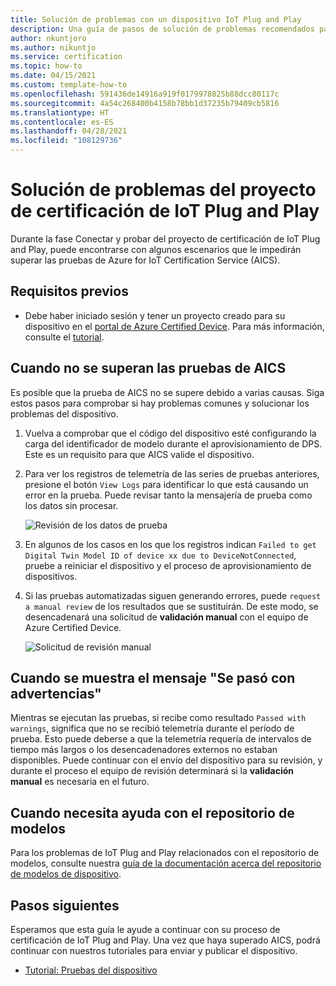 ```yaml
---
title: Solución de problemas con un dispositivo IoT Plug and Play
description: Una guía de pasos de solución de problemas recomendados para los asociados que están certificando un dispositivo IoT Plug and Play.
author: nkuntjoro
ms.author: nikuntjo
ms.service: certification
ms.topic: how-to
ms.date: 04/15/2021
ms.custom: template-how-to
ms.openlocfilehash: 591436de14916a919f0179978825b88dcc80117c
ms.sourcegitcommit: 4a54c268400b4158b78bb1d37235b79409cb5816
ms.translationtype: HT
ms.contentlocale: es-ES
ms.lasthandoff: 04/28/2021
ms.locfileid: "108129736"
---
```

# <a name="troubleshoot-your-iot-plug-and-play-certification-project"></a>Solución de problemas del proyecto de certificación de IoT Plug and Play

Durante la fase Conectar y probar del proyecto de certificación de IoT Plug and Play, puede encontrarse con algunos escenarios que le impedirán superar las pruebas de Azure for IoT Certification Service (AICS).

## <a name="prerequisites"></a>Requisitos previos

- Debe haber iniciado sesión y tener un proyecto creado para su dispositivo en el [portal de Azure Certified Device](https://certify.azure.com). Para más información, consulte el [tutorial](tutorial-01-creating-your-project.md).

## <a name="when-aics-tests-arent-passing"></a>Cuando no se superan las pruebas de AICS

Es posible que la prueba de AICS no se supere debido a varias causas. Siga estos pasos para comprobar si hay problemas comunes y solucionar los problemas del dispositivo.

1. Vuelva a comprobar que el código del dispositivo esté configurando la carga del identificador de modelo durante el aprovisionamiento de DPS. Este es un requisito para que AICS valide el dispositivo.
1. Para ver los registros de telemetría de las series de pruebas anteriores, presione el botón `View Logs` para identificar lo que está causando un error en la prueba. Puede revisar tanto la mensajería de prueba como los datos sin procesar.  

    ![Revisión de los datos de prueba](./media/images/review-logs.png)

1. En algunos de los casos en los que los registros indican `Failed to get Digital Twin Model ID of device xx due to DeviceNotConnected`, pruebe a reiniciar el dispositivo y el proceso de aprovisionamiento de dispositivos.
1. Si las pruebas automatizadas siguen generando errores, puede `request a manual review` de los resultados que se sustituirán. De este modo, se desencadenará una solicitud de **validación manual** con el equipo de Azure Certified Device.  

    ![Solicitud de revisión manual](./media/images/request-manual-review.png)

## <a name="when-you-see-passed-with-warnings"></a>Cuando se muestra el mensaje "Se pasó con advertencias"

Mientras se ejecutan las pruebas, si recibe como resultado `Passed with warnings`, significa que no se recibió telemetría durante el período de prueba. Esto puede deberse a que la telemetría requería de intervalos de tiempo más largos o los desencadenadores externos no estaban disponibles. Puede continuar con el envío del dispositivo para su revisión, y durante el proceso el equipo de revisión determinará si la **validación manual** es necesaria en el futuro.

## <a name="when-you-need-help-with-the-model-repository"></a>Cuando necesita ayuda con el repositorio de modelos

Para los problemas de IoT Plug and Play relacionados con el repositorio de modelos, consulte nuestra [guía de la documentación acerca del repositorio de modelos de dispositivo](../iot-pnp/concepts-model-repository.md).

## <a name="next-steps"></a>Pasos siguientes

Esperamos que esta guía le ayude a continuar con su proceso de certificación de IoT Plug and Play. Una vez que haya superado AICS, podrá continuar con nuestros tutoriales para enviar y publicar el dispositivo.

- [Tutorial: Pruebas del dispositivo](tutorial-03-testing-your-device.md)